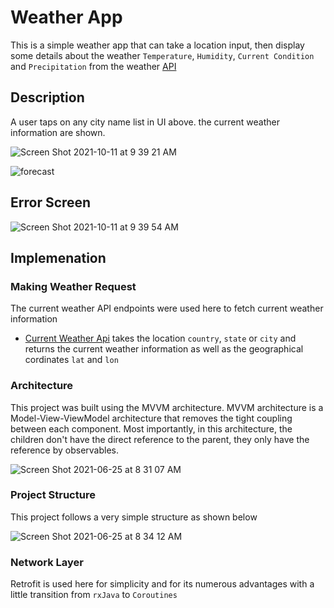 # Weather App
This is a simple weather app that can take a location input, then display some details about the weather ``` Temperature ```, ``` Humidity ```, ``` Current Condition ``` and ``` Precipitation ``` from the weather [API](https://openweathermap.org/)


## Description
A user taps on any city name list in UI above. the current weather information are shown.

![Screen Shot 2021-10-11 at 9 39 21 AM](https://user-images.githubusercontent.com/63934292/136760099-4847a26a-8f2a-4fad-a50e-28766c0e931a.png)

![forecast](https://user-images.githubusercontent.com/63934292/136760477-33497aef-becb-46d8-94e8-a286b43d5792.png)


## Error Screen

![Screen Shot 2021-10-11 at 9 39 54 AM](https://user-images.githubusercontent.com/63934292/136760304-b175e18e-eea7-4b7a-ae59-30a71ccb5f81.png)






## Implemenation

### Making Weather Request
The current weather API endpoints were used here to fetch current weather information

- [Current Weather Api](https://api.openweathermap.org/data/2.5/weather?q=london) takes the location ``` country ```, ``` state ``` or ``` city ``` and returns the current weather information as well as the geographical cordinates ```lat``` and ```lon```

### Architecture
This project was built using the MVVM architecture. MVVM architecture is a Model-View-ViewModel architecture that removes the tight coupling between each component. Most importantly, in this architecture, the children don't have the direct reference to the parent, they only have the reference by observables.

![Screen Shot 2021-06-25 at 8 31 07 AM](https://user-images.githubusercontent.com/63934292/123387471-b8a82900-d58f-11eb-80b0-10d726cd5dae.png)


### Project Structure
This project follows a very simple structure as shown below

![Screen Shot 2021-06-25 at 8 34 12 AM](https://user-images.githubusercontent.com/63934292/123387888-29e7dc00-d590-11eb-937f-529f938536cf.png)

### Network Layer
Retrofit is used here for simplicity and for its numerous advantages with a little transition from ```rxJava``` to ```Coroutines```




